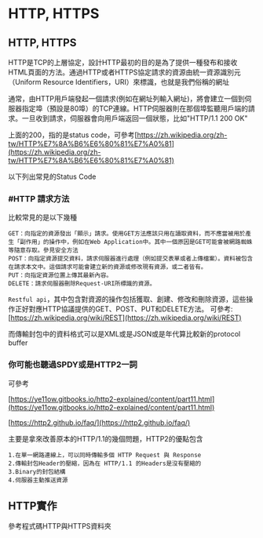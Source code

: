 # HTTP, HTTPS

## HTTP, HTTPS

HTTP是TCP的上層協定，設計HTTP最初的目的是為了提供一種發布和接收HTML頁面的方法。通過HTTP或者HTTPS協定請求的資源由統一資源識別元（Uniform Resource Identifiers，URI）來標識，也就是我們俗稱的網址

通常，由HTTP用戶端發起一個請求\(例如在網址列輸入網址\)，將會建立一個到伺服器指定埠（預設是80埠）的TCP連線。HTTP伺服器則在那個埠監聽用戶端的請求。一旦收到請求，伺服器會向用戶端返回一個狀態，比如"HTTP/1.1 200 OK"

上面的200，指的是status code，可參考[https://zh.wikipedia.org/zh-tw/HTTP%E7%8A%B6%E6%80%81%E7%A0%81](https://zh.wikipedia.org/zh-tw/HTTP%E7%8A%B6%E6%80%81%E7%A0%81)

以下列出常見的Status Code

### \#HTTP 請求方法

比較常見的是以下幾種

```text
GET：向指定的資源發出「顯示」請求。使用GET方法應該只用在讀取資料，而不應當被用於產生「副作用」的操作中，例如在Web Application中。其中一個原因是GET可能會被網路蜘蛛等隨意存取。參見安全方法
POST：向指定資源提交資料，請求伺服器進行處理（例如提交表單或者上傳檔案）。資料被包含在請求本文中。這個請求可能會建立新的資源或修改現有資源，或二者皆有。
PUT：向指定資源位置上傳其最新內容。
DELETE：請求伺服器刪除Request-URI所標識的資源。
```

`Restful api`，其中包含對資源的操作包括獲取、創建、修改和刪除資源，這些操作正好對應HTTP協議提供的GET、POST、PUT和DELETE方法。 可參考:[https://zh.wikipedia.org/wiki/REST](https://zh.wikipedia.org/wiki/REST)

而傳輸封包中的資料格式可以是XML或是JSON或是年代算比較新的protocol buffer

### 你可能也聽過SPDY或是HTTP2一詞

可參考

[https://ye11ow.gitbooks.io/http2-explained/content/part11.html](https://ye11ow.gitbooks.io/http2-explained/content/part11.html)

[https://http2.github.io/faq/](https://http2.github.io/faq/)

主要是拿來改善原本的HTTP/1.1的幾個問題，HTTP2的優點包含

```text
1.在單一網路連線上，可以同時傳輸多個 HTTP Request 與 Response
2.傳輸封包Header的壓縮，因為在 HTTP/1.1 的Headers是沒有壓縮的
3.Binary的封包結構
4.伺服器主動推送資源
```

## HTTP實作

參考程式碼HTTP與HTTPS資料夾

